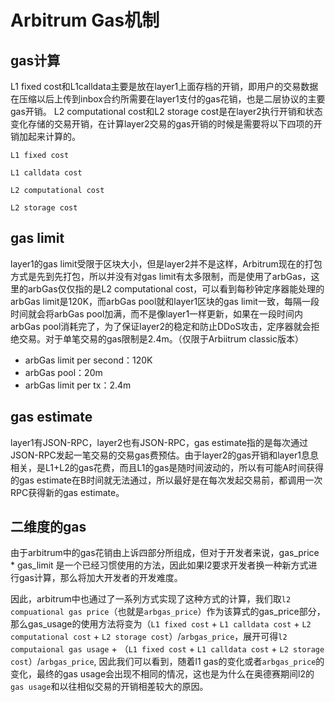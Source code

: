 # Arbitrum Gas机制
## gas计算
L1 fixed cost和L1calldata主要是放在layer1上面存档的开销，即用户的交易数据在压缩以后上传到inbox合约所需要在layer1支付的gas花销，也是二层协议的主要gas开销。
L2 computational cost和L2 storage cost是在layer2执行开销和状态变化存储的交易开销，在计算layer2交易的gas开销的时候是需要将以下四项的开销加起来计算的。

`L1 fixed cost`

`L1 calldata cost`

`L2 computational cost`

`L2 storage cost`
## gas limit
layer1的gas limit受限于区块大小，但是layer2并不是这样，Arbitrum现在的打包方式是先到先打包，所以并没有对gas limit有太多限制，而是使用了arbGas，这里的arbGas仅仅指的是L2 computational cost，可以看到每秒钟定序器能处理的arbGas limit是120K，而arbGas pool就和layer1区块的gas limit一致，每隔一段时间就会将arbGas pool加满，而不是像layer1一样更新，如果在一段时间内arbGas pool消耗完了，为了保证layer2的稳定和防止DDoS攻击，定序器就会拒绝交易。对于单笔交易的gas限制是2.4m。（仅限于Arbiitrum classic版本）
- arbGas limit per second：120K
- arbGas pool：20m
- arbGas limit per tx：2.4m
## gas estimate
layer1有JSON-RPC，layer2也有JSON-RPC，gas estimate指的是每次通过JSON-RPC发起一笔交易的交易gas费预估。由于layer2的gas开销和layer1息息相关，是L1+L2的gas花费，而且L1的gas是随时间波动的，所以有可能A时间获得的gas estimate在B时间就无法通过，所以最好是在每次发起交易前，都调用一次RPC获得新的gas estimate。
## 二维度的gas
由于arbitrum中的gas花销由上诉四部分所组成，但对于开发者来说，gas_price * gas_limit 是一个已经习惯使用的方法，因此如果l2要求开发者换一种新方式进行gas计算，那么将加大开发者的开发难度。

因此，arbitrum中也通过了一系列方式实现了这种方式的计算，我们取`l2 compuational gas price`（也就是`arbgas_price`）作为该算式的gas_price部分，那么gas_usage的使用方法将变为（`L1 fixed cost` + `L1 calldata cost` + `L2 computational cost` + `L2 storage cost`）/`arbgas_price`，展开可得`l2 computaional gas usage` + （`L1 fixed cost` + `L1 calldata cost` + `L2 storage cost`）/`arbgas_price`, 因此我们可以看到，随着l1 gas的变化或者`arbgas_price`的变化，最终的gas usage会出现不相同的情况，这也是为什么在奥德赛期间l2的`gas usage`和以往相似交易的开销相差较大的原因。
